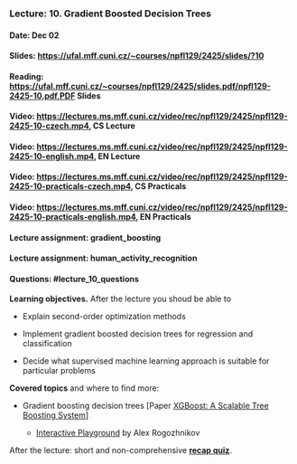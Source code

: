 ### Lecture: 10. Gradient Boosted Decision Trees
#### Date: Dec 02
#### Slides: https://ufal.mff.cuni.cz/~courses/npfl129/2425/slides/?10
#### Reading: https://ufal.mff.cuni.cz/~courses/npfl129/2425/slides.pdf/npfl129-2425-10.pdf,PDF Slides
#### Video: https://lectures.ms.mff.cuni.cz/video/rec/npfl129/2425/npfl129-2425-10-czech.mp4, CS Lecture
#### Video: https://lectures.ms.mff.cuni.cz/video/rec/npfl129/2425/npfl129-2425-10-english.mp4, EN Lecture
#### Video: https://lectures.ms.mff.cuni.cz/video/rec/npfl129/2425/npfl129-2425-10-practicals-czech.mp4, CS Practicals
#### Video: https://lectures.ms.mff.cuni.cz/video/rec/npfl129/2425/npfl129-2425-10-practicals-english.mp4, EN Practicals
#### Lecture assignment: gradient_boosting
#### Lecture assignment: human_activity_recognition
#### Questions: #lecture_10_questions

**Learning objectives.** After the lecture you shoud be able to

- Explain second-order optimization methods

- Implement gradient boosted decision trees for regression and classification

- Decide what supervised machine learning approach is suitable for particular
  problems

**Covered topics** and where to find more:

- Gradient boosting decision trees [Paper [XGBoost: A Scalable Tree Boosting System](https://arxiv.org/abs/1603.02754)]

  - [Interactive Playground](http://arogozhnikov.github.io/2016/07/05/gradient_boosting_playground.html) by Alex Rogozhnikov

After the lecture: short and non-comprehensive [**recap quiz**](http://quest.ms.mff.cuni.cz/class-quiz/quiz/ml_intro_lect10).
